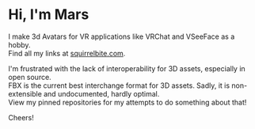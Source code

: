 # Hi, I'm Mars
I make 3d Avatars for VR applications like VRChat and VSeeFace as a hobby.\
Find all my links at [squirrelbite.com](https://squirrelbite.com).

I'm frustrated with the lack of interoperability for 3D assets, especially in open source.\
FBX is the current best interchange format for 3D assets. Sadly, it is non-extensible and undocumented, hardly optimal.\
View my pinned repositories for my attempts to do something about that!


Cheers!
